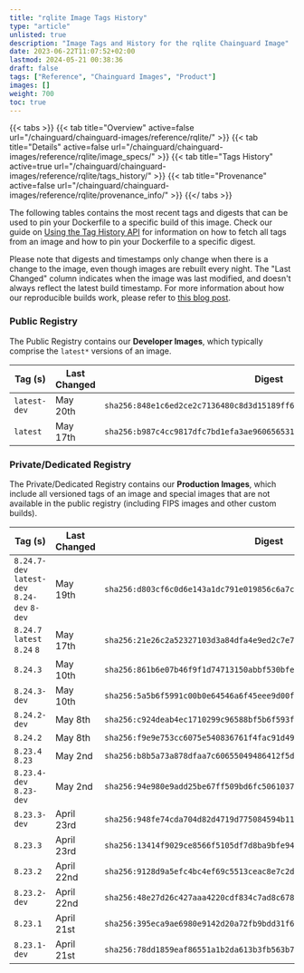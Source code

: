 ```yaml
---
title: "rqlite Image Tags History"
type: "article"
unlisted: true
description: "Image Tags and History for the rqlite Chainguard Image"
date: 2023-06-22T11:07:52+02:00
lastmod: 2024-05-21 00:38:36
draft: false
tags: ["Reference", "Chainguard Images", "Product"]
images: []
weight: 700
toc: true
---
```


{{< tabs >}}
{{< tab title="Overview" active=false url="/chainguard/chainguard-images/reference/rqlite/" >}}
{{< tab title="Details" active=false url="/chainguard/chainguard-images/reference/rqlite/image_specs/" >}}
{{< tab title="Tags History" active=true url="/chainguard/chainguard-images/reference/rqlite/tags_history/" >}}
{{< tab title="Provenance" active=false url="/chainguard/chainguard-images/reference/rqlite/provenance_info/" >}}
{{</ tabs >}}

The following tables contains the most recent tags and digests that can be used to pin your Dockerfile to a specific build of this image. Check our guide on [Using the Tag History API](/chainguard/chainguard-images/using-the-tag-history-api/) for information on how to fetch all tags from an image and how to pin your Dockerfile to a specific digest.

Please note that digests and timestamps only change when there is a change to the image, even though images are rebuilt every night. The "Last Changed" column indicates when the image was last modified, and doesn't always reflect the latest build timestamp. For more information about how our reproducible builds work, please refer to [this blog post](https://www.chainguard.dev/unchained/reproducing-chainguards-reproducible-image-builds).

### Public Registry
The Public Registry contains our **Developer Images**, which typically comprise the `latest*` versions of an image.

| Tag (s)       | Last Changed | Digest                                                                    |
|---------------|--------------|---------------------------------------------------------------------------|
|  `latest-dev` | May 20th     | `sha256:848e1c6ed2ce2c7136480c8d3d15189ff6d87ad90a8050f0d3b2a581babdb0fc` |
|  `latest`     | May 17th     | `sha256:b987c4cc9817dfc7bd1efa3ae960656531b960d939427c31ae3dc744080e0dda` |


### Private/Dedicated Registry
The Private/Dedicated Registry contains our **Production Images**, which include all versioned tags of an image and special images that are not available in the public registry (including FIPS images and other custom builds).

| Tag (s)                                       | Last Changed | Digest                                                                    |
|-----------------------------------------------|--------------|---------------------------------------------------------------------------|
|  `8.24.7-dev` `latest-dev` `8.24-dev` `8-dev` | May 19th     | `sha256:d803cf6c0d6e143a1dc791e019856c6a7c5ce5577045343f4f875f2c92d66a3c` |
|  `8.24.7` `latest` `8.24` `8`                 | May 17th     | `sha256:21e26c2a52327103d3a84dfa4e9ed2c7e742e02d8405a32678a8ca2439e5aea7` |
|  `8.24.3`                                     | May 10th     | `sha256:861b6e07b46f9f1d74713150abbf530bfebd7ce377dacf23008cc4d1fe149aed` |
|  `8.24.3-dev`                                 | May 10th     | `sha256:5a5b6f5991c00b0e64546a6f45eee9d00f4b890b0491bda2c24e47dfaf5f18d1` |
|  `8.24.2-dev`                                 | May 8th      | `sha256:c924deab4ec1710299c96588bf5b6f593f74f947dd1cfe6ab9e3edf84d69d6f7` |
|  `8.24.2`                                     | May 8th      | `sha256:f9e9e753cc6075e540836761f4fac91d49374b4ae6694872b0b5c53829b6aee2` |
|  `8.23.4` `8.23`                              | May 2nd      | `sha256:b8b5a73a878dfaa7c60655049486412f5df4b2d96cfa17bd69659e5b0b6f7b7d` |
|  `8.23.4-dev` `8.23-dev`                      | May 2nd      | `sha256:94e980e9add25be67ff509bd6fc5061037134ef5fc5a09987ea4bd8c513bdec3` |
|  `8.23.3-dev`                                 | April 23rd   | `sha256:948fe74cda704d82d4719d775084594b11290b3868a8899b262601f5be9e43d1` |
|  `8.23.3`                                     | April 23rd   | `sha256:13414f9029ce8566f5105df7d8ba9bfe94305e46dfa41db17d8fd92c573c2897` |
|  `8.23.2`                                     | April 22nd   | `sha256:9128d9a5efc4bc4ef69c5513ceac8e7c2ddeaf786d4b00083bcdf39a312457a5` |
|  `8.23.2-dev`                                 | April 22nd   | `sha256:48e27d26c427aaa4220cdf834c7ad8c6782541187065fee08e5effb8fb845214` |
|  `8.23.1`                                     | April 21st   | `sha256:395eca9ae6980e9142d20a72fb9bdd31f62e65c9240d3db1d1f78d68087bfdf2` |
|  `8.23.1-dev`                                 | April 21st   | `sha256:78dd1859eaf86551a1b2da613b3fb563b700ebab91c04aded2542351281db861` |

